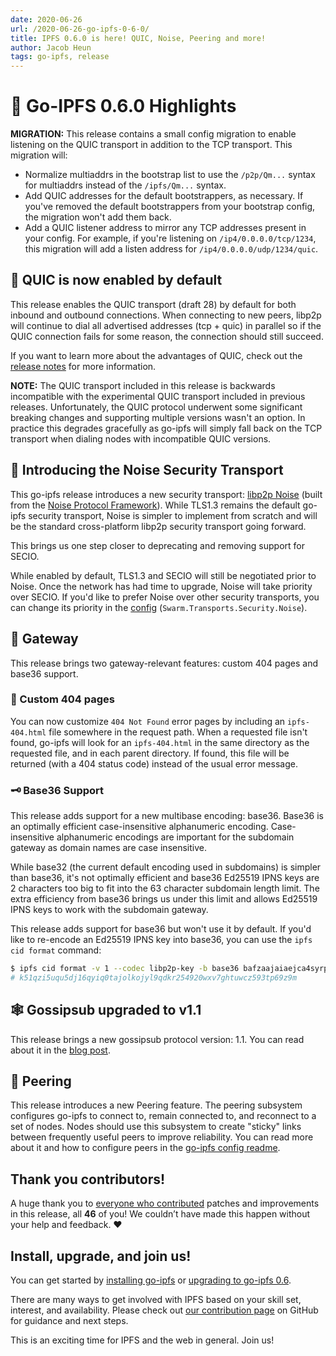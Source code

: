 ```yaml
---
date: 2020-06-26
url: /2020-06-26-go-ipfs-0-6-0/
title: IPFS 0.6.0 is here! QUIC, Noise, Peering and more!
author: Jacob Heun
tags: go-ipfs, release
---
```


# 🔦 Go-IPFS 0.6.0 Highlights

**MIGRATION:** This release contains a small config migration to enable listening on the QUIC transport in addition to the TCP transport. This migration will:

* Normalize multiaddrs in the bootstrap list to use the `/p2p/Qm...` syntax for multiaddrs instead of the `/ipfs/Qm...` syntax.
* Add QUIC addresses for the default bootstrappers, as necessary. If you've removed the default bootstrappers from your bootstrap config, the migration won't add them back.
* Add a QUIC listener address to mirror any TCP addresses present in your config. For example, if you're listening on `/ip4/0.0.0.0/tcp/1234`, this migration will add a listen address for `/ip4/0.0.0.0/udp/1234/quic`.

## 🚂 QUIC is now enabled by default

This release enables the QUIC transport (draft 28) by default for both inbound and outbound connections. When connecting to new peers, libp2p will continue to dial all advertised addresses (tcp + quic) in parallel so if the QUIC connection fails for some reason, the connection should still succeed.

If you want to learn more about the advantages of QUIC, check out the [release notes](https://github.com/ipfs/go-ipfs/releases/tag/v0.6.0) for more information.

**NOTE:** The QUIC transport included in this release is backwards incompatible with the experimental QUIC transport included in previous releases. Unfortunately, the QUIC protocol underwent some significant breaking changes and supporting multiple versions wasn't an option. In practice this degrades gracefully as go-ipfs will simply fall back on the TCP transport when dialing nodes with incompatible QUIC versions.

## 🔐 Introducing the Noise Security Transport

This go-ipfs release introduces a new security transport: [libp2p Noise](https://github.com/libp2p/specs/tree/master/noise) (built from the [Noise Protocol Framework](http://www.noiseprotocol.org/)). While TLS1.3 remains the default go-ipfs security transport, Noise is simpler to implement from scratch and will be the standard cross-platform libp2p security transport going forward.

This brings us one step closer to deprecating and removing support for SECIO.

While enabled by default, TLS1.3 and SECIO will still be negotiated prior to Noise. Once the network has had time to upgrade, Noise will take priority over SECIO. If you'd like to prefer Noise over other security transports, you can change its priority in the [config](https://github.com/ipfs/go-ipfs/blob/v0.6.0/docs/config.md#swarmtransportssecurity) (`Swarm.Transports.Security.Noise`).

## 🚪 Gateway

This release brings two gateway-relevant features: custom 404 pages and base36 support.

### 🚫 Custom 404 pages

You can now customize `404 Not Found` error pages by including an `ipfs-404.html` file somewhere in the request path. When a requested file isn't found, go-ipfs will look for an `ipfs-404.html` in the same directory as the requested file, and in each parent directory. If found, this file will be returned (with a 404 status code) instead of the usual error message.

### 🗝️ Base36 Support

This release adds support for a new multibase encoding: base36. Base36 is an optimally efficient case-insensitive alphanumeric encoding. Case-insensitive alphanumeric encodings are important for the subdomain gateway as domain names are case insensitive.

While base32 (the current default encoding used in subdomains) is simpler than base36, it's not optimally efficient and base36 Ed25519 IPNS keys are 2 characters too big to fit into the 63 character subdomain length limit. The extra efficiency from base36 brings us under this limit and allows Ed25519 IPNS keys to work with the subdomain gateway.

This release adds support for base36 but won't use it by default. If you'd like to re-encode an Ed25519 IPNS key into base36, you can use the `ipfs cid format` command:

```sh
$ ipfs cid format -v 1 --codec libp2p-key -b base36 bafzaajaiaejca4syrpdu6gdx4wsdnokxkprgzxf4wrstuc34gxw5k5jrag2so5gk
# k51qzi5uqu5dj16qyiq0tajolkojyl9qdkr254920wxv7ghtuwcz593tp69z9m
```

## 🕸️ Gossipsub upgraded to v1.1

This release brings a new gossipsub protocol version: 1.1. You can read about it in the [blog post](https://blog.ipfs.io/2020-05-20-gossipsub-v1.1/).

## 🤝 Peering

This release introduces a new Peering feature. The peering subsystem configures go-ipfs to connect to, remain connected to, and reconnect to a set of nodes. Nodes should use this subsystem to create "sticky" links between frequently useful peers to improve reliability. You can read more about it and how to configure peers in the [go-ipfs config readme](https://github.com/ipfs/go-ipfs/blob/v0.6.0/docs/config.md#peering).


## Thank you contributors!

A huge thank you to [everyone who contributed](https://github.com/ipfs/go-ipfs/blob/master/CHANGELOG.md#contributors) patches and improvements in this release, all **46** of you! We couldn’t have made this happen without your help and feedback. ❤

## Install, upgrade, and join us!

You can get started by [installing go-ipfs](https://dist.ipfs.io/#go-ipfs) or [upgrading to go-ipfs 0.6](https://docs.ipfs.io/recent-releases/go-ipfs-0-6/update-procedure).

There are many ways to get involved with IPFS based on your skill set, interest, and availability.  Please check out [our contribution page](https://github.com/ipfs/community/blob/master/CONTRIBUTING.md) on GitHub for guidance and next steps.

This is an exciting time for IPFS and the web in general. Join us!
